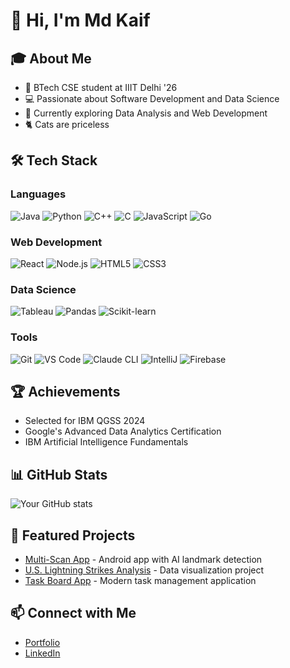 # 👋 Hi, I'm Md Kaif

## 🎓 About Me
- 🏫 BTech CSE student at IIIT Delhi '26
- 💻 Passionate about Software Development and Data Science
- 🌱 Currently exploring Data Analysis and Web Development
- 🐈 Cats are priceless

## 🛠️ Tech Stack

### Languages
![Java](https://img.shields.io/badge/Java-ED8B00?style=for-the-badge&logo=openjdk&logoColor=white)
![Python](https://img.shields.io/badge/Python-3776AB?style=for-the-badge&logo=python&logoColor=white)
![C++](https://img.shields.io/badge/C%2B%2B-00599C?style=for-the-badge&logo=c%2B%2B&logoColor=white)
![C](https://img.shields.io/badge/C-00599C?style=for-the-badge&logo=c&logoColor=white)
![JavaScript](https://img.shields.io/badge/JavaScript-F7DF1E?style=for-the-badge&logo=javascript&logoColor=black)
![Go](https://img.shields.io/badge/Go-00ADD8?style=for-the-badge&logo=go&logoColor=white)

### Web Development
![React](https://img.shields.io/badge/React-20232A?style=for-the-badge&logo=react&logoColor=61DAFB)
![Node.js](https://img.shields.io/badge/Node.js-339933?style=for-the-badge&logo=nodedotjs&logoColor=white)
![HTML5](https://img.shields.io/badge/HTML5-E34F26?style=for-the-badge&logo=html5&logoColor=white)
![CSS3](https://img.shields.io/badge/CSS3-1572B6?style=for-the-badge&logo=css3&logoColor=white)

### Data Science
![Tableau](https://img.shields.io/badge/Tableau-E97627?style=for-the-badge&logo=tableau&logoColor=white)
![Pandas](https://img.shields.io/badge/Pandas-150458?style=for-the-badge&logo=pandas&logoColor=white)
![Scikit-learn](https://img.shields.io/badge/scikit_learn-F7931E?style=for-the-badge&logo=scikit-learn&logoColor=white)

### Tools
![Git](https://img.shields.io/badge/Git-F05032?style=for-the-badge&logo=git&logoColor=white)
![VS Code](https://img.shields.io/badge/VS_Code-007ACC?style=for-the-badge&logo=visual-studio-code&logoColor=white)
![Claude CLI](https://img.shields.io/badge/Claude_CLI-purple?logo=anthropic&logoColor=white)
![IntelliJ](https://img.shields.io/badge/IntelliJ-000000?style=for-the-badge&logo=intellij-idea&logoColor=white)
![Firebase](https://img.shields.io/badge/Firebase-FFCA28?style=for-the-badge&logo=firebase&logoColor=black)

## 🏆 Achievements
- Selected for IBM QGSS 2024
- Google's Advanced Data Analytics Certification
- IBM Artificial Intelligence Fundamentals

## 📊 GitHub Stats
![Your GitHub stats](https://github-readme-stats.vercel.app/api?username=LordAizen1&show_icons=true&theme=radical)

## 🌟 Featured Projects
- [Multi-Scan App](https://github.com/LordAizen1/Multi-Scan-App) - Android app with AI landmark detection
- [U.S. Lightning Strikes Analysis](https://public.tableau.com/app/profile/md.kaif8168/viz/U_S_LightningStrikesStory/U_S_LightningStrikesStory) - Data visualization project
- [Task Board App](https://lordaizen1.github.io/task-board-app/) - Modern task management application

## 📫 Connect with Me
- [Portfolio](https://lordaizen1.github.io/porfolio)
- [LinkedIn](https://linkedin.com/in/mohammadkaif007)


